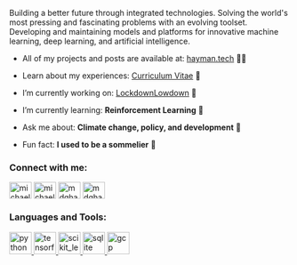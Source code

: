 <p align="left">Building a better future through integrated technologies. Solving the world's most pressing and fascinating problems with an evolving toolset. Developing and maintaining models and platforms for innovative machine learning, deep learning, and artificial intelligence.</p>  

- All of my projects and posts are available at: [hayman.tech](https://hayman.tech) 👨‍💻

- Learn about my experiences: [Curriculum Vitae](https://bigdata416011915.files.wordpress.com/2020/12/michaelhaymancv201210.pdf) 📄

- I’m currently working on: [LockdownLowdown](https://github.com/mdghayman/LockdownLowdown) 🔭

- I’m currently learning: **Reinforcement Learning** 🌱

- Ask me about: **Climate change, policy, and development** 💬

- Fun fact: **I used to be a sommelier** 🍷

<h3 align="left">Connect with me:</h3>  
<p align="left">  
<a href="https://linkedin.com/in/michael-hayman-uk" target="blank"><img align="center" src="https://cdn.jsdelivr.net/npm/simple-icons@3.0.1/icons/linkedin.svg" alt="michael-hayman-uk" height="30" width="40" /></a>  
<a href="https://kaggle.com/michaelhayman" target="blank"><img align="center" src="https://cdn.jsdelivr.net/npm/simple-icons@3.0.1/icons/kaggle.svg" alt="michaelhayman" height="30" width="40" /></a>  
<a href="https://instagram.com/mdghayman" target="blank"><img align="center" src="https://cdn.jsdelivr.net/npm/simple-icons@3.0.1/icons/instagram.svg" alt="mdghayman" height="30" width="40" /></a>  
<a href="https://www.hackerrank.com/mdghayman" target="blank"><img align="center" src="https://cdn.jsdelivr.net/npm/simple-icons@3.0.1/icons/hackerrank.svg" alt="mdghayman" height="30" width="40" /></a>  
</p>  
  
<h3 align="left">Languages and Tools:</h3>  
<p align="left"> </p> <a href="https://www.python.org" target="_blank"> <img src="https://devicons.github.io/devicon/devicon.git/icons/python/python-original.svg" alt="python" width="40" height="40"/> </a> <a href="https://www.tensorflow.org" target="_blank"> <img src="https://www.vectorlogo.zone/logos/tensorflow/tensorflow-icon.svg" alt="tensorflow" width="40" height="40"/> </a> <a href="https://scikit-learn.org/" target="_blank"> <img src="https://upload.wikimedia.org/wikipedia/commons/0/05/Scikit_learn_logo_small.svg" alt="scikit_learn" width="40" height="40"/> </a> <a href="https://www.sqlite.org/" target="_blank"> <img src="https://www.vectorlogo.zone/logos/sqlite/sqlite-icon.svg" alt="sqlite" width="40" height="40"/> </a> <a href="https://cloud.google.com" target="_blank"> <img src="https://www.vectorlogo.zone/logos/google_cloud/google_cloud-icon.svg" alt="gcp" width="40" height="40"/> </a>
